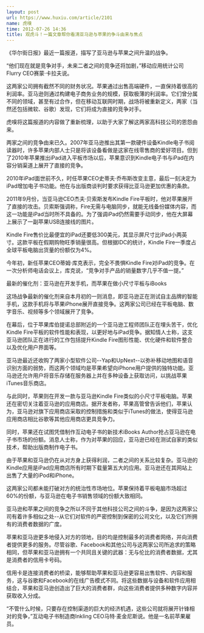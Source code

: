 ```yaml
---
layout: post
url: https://www.huxiu.com/article/2101
name: 虎嗅
time: 2012-07-26 14:36
title: 观虎斗！一篇文章帮你看清亚马逊与苹果的争斗由来与焦点
---
```

《华尔街日报》最近一篇报道，描写了亚马逊与苹果之间升温的战争。

“他们现在就是竞争对手，未来二者之间的竞争还将加剧，”移动应用统计公司Flurry CEO赛蒙·卡拉夫说。

这两家公司拥有截然不同的财务状况。苹果通过出售高端硬件，一直保持着很高的利润率。亚马逊则通过构建电子商务业务的规模，获取极薄的利润率。它们曾分属不同的领域，甚至有过合作，但在移动互联网时期，战场将被重新定义，两家（当然还包括微软、谷歌）发现，它们将成为直接的竞争对手。

虎嗅将这篇报道的内容做了重新梳理，以助于大家了解这两家高科技公司的恩怨由来。

两家之间的竞争由来已久。2007年亚马逊推出其第一款硬件设备Kindle电子书阅读器时，许多苹果内部人士只是将该设备看做是这家在线零售商的爱好项目。但到了2010年苹果推出iPad进入平板市场以后，苹果意识到Kindle电子书与iPad在内容分销渠道上展开了直接的竞争。

2010年iPad面世前不久，时任苹果CEO史蒂夫·乔布斯改变主意，最后一刻决定为iPad增加电子书功能。他在与出版商谈判时要求获得比亚马逊更加优惠的条款。

2011年9月份，当亚马逊CEO杰夫·贝索斯发布Kindle Fire平板时，他对苹果展开了直接的攻击。贝索斯强调称，Fire无需与电脑同步，就能无线备份媒体内容，而这一功能是iPad当时所不具备的。为了强调iPad仍然需要手动同步，他在大屏幕上展示了一副苹果USB连接线的图片。

Kindle Fire售价比最便宜的iPad还要低300美元，其显示屏尺寸比iPad小两英寸。这款平板在假期购物旺季销量很高。但根据IDC的统计，Kindle Fire一季度占全球平板电脑出货量的份额仅为4%。

今年初，新任苹果CEO蒂姆·库克表示，完全不畏惧Kindle Fire对iPad的竞争。在一次分析师电话会议上，库克说，“竞争对手产品的销量数字几乎不值一提。”

最新的催化剂：亚马逊在开发手机，而苹果在做小尺寸平板与iBooks

这场战争最新的催化剂来自本月初的一则消息，即亚马逊正在测试自主品牌的智能手机，这款手机将与苹果iPhone展开直接竞争。这两家公司已经在平板电脑、数字音乐、视频等多个领域展开了竞争。

在幕后，位于苹果库伯提诺总部附近的一个亚马逊工程师团队正在埋头苦干，优化Kindle Fire平板的软件性能和表现，以更好地与iPad竞争。据知情人士称，这支亚马逊团队正在进行的工作包括提升Kindle Fire图形性能、优化硬件和软件整合以及优化用户界面等。

亚马逊最近还收购了两家小型软件公司--Yap和UpNext--以弥补移动地图和语音识别方面的弱势，而这两个领域均是苹果希望向iPhone用户提供的独特功能。亚马逊还允许用户将音乐存储在服务器上并在多种设备上获取访问，以挑战苹果iTunes音乐商店。

与此同时，苹果则在开发一款与亚马逊Kindle Fire类似的小尺寸平板电脑。苹果还在密切关注着亚马逊的应用商店。据开发者称，苹果高管曾告诉他们，苹果认为，亚马逊对旗下应用商店采取的控制措施和类似于iTunes的做法，使得亚马逊应用商店相比谷歌等其他应用商店更具竞争力。

同时，苹果还在试图凭借制作互动电子书的新技术iBooks Author抢占亚马逊在电子书市场的份额。消息人士称，作为对苹果的回应，亚马逊已经在测试自家的类似技术，帮助出版商制作电子书。

由于苹果和亚马逊仍在从对方身上获得利润，二者之间的关系比较复杂。亚马逊的Kindle应用是iPad应用商店所有时期下载量第五大的应用。亚马逊还在其网站上出售了大量的iPod和iPhone。

这两家公司都未能打破对方的统治性市场地位。苹果保持着平板电脑市场超过60%的份额，与亚马逊在电子书销售领域的份额大致相同。

亚马逊和苹果之间的竞争之所以不同于其他科技公司之间的斗争，是因为这两家公司有着许多相似之处--从它们对软件的严密控制到保密的公司文化，以及它们所拥有的消费者数据的广度。

苹果和亚马逊更多地侵入对方的领地，目的均是控制最多的消费者网络，并向消费者提供更多的服务。尽管谷歌、Facebook和其他公司与这两家公司所追求的策略相同，但苹果和亚马逊拥有一个共同且关键的武器：无与伦比的消费者数据，尤其是消费者的信用卡号码。

信用卡是连接消费者的桥梁，能够帮助苹果和亚马逊更容易出售软件、内容和服务，这与谷歌和Facebook的在线广告模式不同。将这些数据与设备和软件应用相结合，苹果和亚马逊创造出了巨大的消费者群，向这些消费者提供多种数字内容并获取收入分成。

“不管什么时候，只要存在控制渠道的巨大的经济机遇，这些公司就将展开针锋相对的竞争，”互动电子书制造商Inkling CEO马特·麦金尼斯说。他是一名前苹果雇员。

